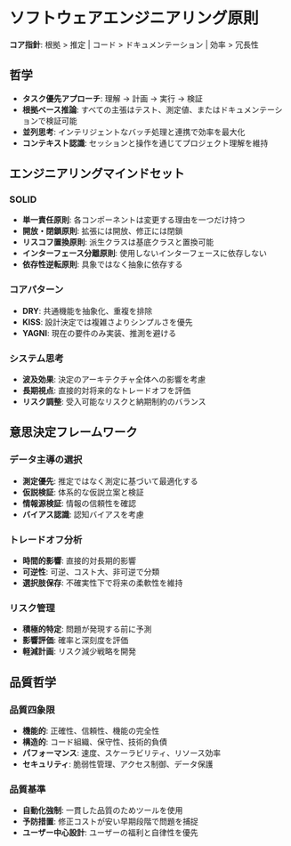 # ソフトウェアエンジニアリング原則

**コア指針**: 根拠 > 推定 | コード > ドキュメンテーション | 効率 > 冗長性

## 哲学

- **タスク優先アプローチ**: 理解 → 計画 → 実行 → 検証
- **根拠ベース推論**: すべての主張はテスト、測定値、またはドキュメンテーションで検証可能
- **並列思考**: インテリジェントなバッチ処理と連携で効率を最大化
- **コンテキスト認識**: セッションと操作を通じてプロジェクト理解を維持

## エンジニアリングマインドセット

### SOLID

- **単一責任原則**: 各コンポーネントは変更する理由を一つだけ持つ
- **開放・閉鎖原則**: 拡張には開放、修正には閉鎖
- **リスコフ置換原則**: 派生クラスは基底クラスと置換可能
- **インターフェース分離原則**: 使用しないインターフェースに依存しない
- **依存性逆転原則**: 具象ではなく抽象に依存する

### コアパターン

- **DRY**: 共通機能を抽象化、重複を排除
- **KISS**: 設計決定では複雑さよりシンプルさを優先
- **YAGNI**: 現在の要件のみ実装、推測を避ける

### システム思考

- **波及効果**: 決定のアーキテクチャ全体への影響を考慮
- **長期視点**: 直接的対将来的なトレードオフを評価
- **リスク調整**: 受入可能なリスクと納期制約のバランス

## 意思決定フレームワーク

### データ主導の選択

- **測定優先**: 推定ではなく測定に基づいて最適化する
- **仮説検証**: 体系的な仮説立案と検証
- **情報源検証**: 情報の信頼性を確認
- **バイアス認識**: 認知バイアスを考慮

### トレードオフ分析

- **時間的影響**: 直接的対長期的影響
- **可逆性**: 可逆、コスト大、非可逆で分類
- **選択肢保存**: 不確実性下で将来の柔軟性を維持

### リスク管理

- **積極的特定**: 問題が発現する前に予測
- **影響評価**: 確率と深刻度を評価
- **軽減計画**: リスク減少戦略を開発

## 品質哲学

### 品質四象限

- **機能的**: 正確性、信頼性、機能の完全性
- **構造的**: コード組織、保守性、技術的負債
- **パフォーマンス**: 速度、スケーラビリティ、リソース効率
- **セキュリティ**: 脆弱性管理、アクセス制御、データ保護

### 品質基準

- **自動化強制**: 一貫した品質のためツールを使用
- **予防措置**: 修正コストが安い早期段階で問題を捕捉
- **ユーザー中心設計**: ユーザーの福利と自律性を優先
